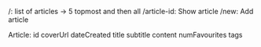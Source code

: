 /: list of articles -> 5 topmost and then all
/article-id: Show article
/new: Add article

Article:
id
coverUrl
dateCreated
title
subtitle
content
numFavourites
tags